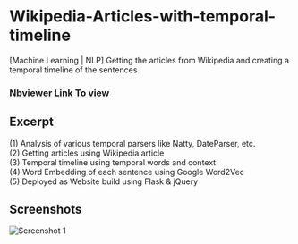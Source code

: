# Wikipedia-Articles-with-temporal-timeline
[Machine Learning | NLP] Getting the articles from Wikipedia and creating a temporal timeline of the sentences 

### [Nbviewer Link To view](https://nbviewer.jupyter.org/github/cyanamous/Wikipedia-Articles-with-temporal-timeline/blob/master/Wikipedia%20Articles%20with%20temporal%20timeline.ipynb) 

## Excerpt
(1) Analysis of various temporal parsers like Natty, DateParser, etc.<br>
(2) Getting articles using Wikipedia article<br>
(3) Temporal timeline using temporal words and context<br>
(4) Word Embedding of each sentence using Google Word2Vec<br>
(5) Deployed as Website build using Flask & jQuery

## Screenshots

<img src="https://image.ibb.co/h6KfG8/Screenshot_1812.png" alt="Screenshot 1" border="0">